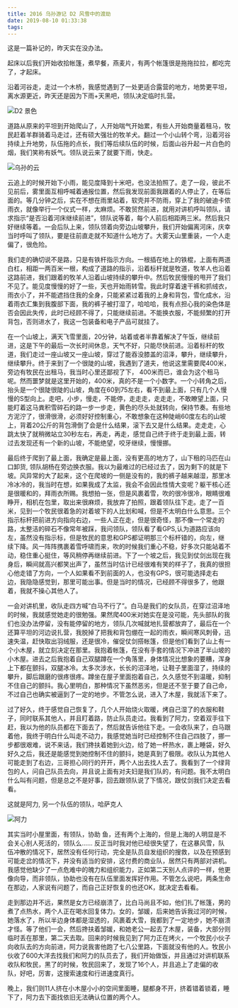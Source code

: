 ```yaml
---
title: 2016 乌孙游记 D2 风雪中的渡劫
date: 2019-08-10 01:33:38
tags:
---
```


这是一篇补记的，昨天实在没办法。

起床以后我们开始收拾帐篷，煮早餐，燕麦片，有两个帐篷很是拖拖拉拉，都吃完了，才起床。

沿着河谷走，走过一个木桥，我感觉遇到了一处更适合露营的地方，地势更平坦，离水源更近，昨天还是因为下雨+天黑吧，领队决定临时扎营。

![D2 景色](/2016-乌孙游记-D2/wusun_version.png)

道路从原来的平坦到开始爬山了，人开始喘气开始累，有些人开始商量着租马，牧民赶着羊群骑着马走过，还有硕大强壮的牧羊犬。翻过一个小山转个弯，沿着河谷持续上升地势，队伍拖的点长，我们等后续队伍的时候，后面山谷升起一片白色的烟，我们笑称有妖气。领队说云来了就要下雨，快走。

![乌孙的云](/2016-乌孙游记-D2/wusun_yun.png)

云追上的时候开始下小雨，能见度降到十米吧，也没法拍照了。走了一段，彼此不见前后，雾里面互相呼喊着通报位置，然后我发现前面我跟着的人停止了，在等后面的。等几分钟之后，实在不想在雨里站着，软壳并不防雨，穿上了我的破迪卡侬雨衣，就像举行一个仪式一样，太麻烦。不敢贸然前进，就用对讲机呼叫领队，请求指示“是否沿着河床继续前进”，领队说等着，每个人前后相距两三米。然后我只好继续等着。一会后队上来，领队领着向旁边山坡攀升，我们开始偏离河床，庆幸当时呼叫了领队，要是往前直走就不知道什么地方了。大雾天山里重装，一个人走偏了，很危险。

我们走的确切说不是路，只是有铁杆指示方向。一根插在地上的铁棍，上面有两道白杠，相距一两百米一根，构成了道路的指示，沿着标杆就是牧道，牧羊人也沿着这路前进，我们跟着的牧羊人沿着山坡持续的攀升中。然后牧民慢慢的甩开了我们不见了。能见度慢慢的好了一些，天也开始雨转雪。我此时穿着速干裤和抓绒衣，雨衣小了，并不能遮挡住我的全身，只能紧紧过着我的上身和背包，雪化成水，沿着雨衣汇集到我腹部下面，我的裤子被打湿了，哈哈哈，我有点担心我的染色体是否会因此失传，此时已经顾不得了，只能继续前进。不能换衣服，不能频繁的打开背包，否则进水了，我这一包装备和电子产品可就挂了。

在一个山坡上，满天飞雪里面，20分钟，站着或者半靠着解决了午饭，继续前进，这是下午的最后一次长时间休息，天气不好，只能尽快前进。沿着标杆的牧道，我们走过一座山坡又一座山坡，穿过了能吞没膝盖的沼泽，攀升，继续攀升，继续攀升。终于来到了一个很陡的山坡，我遇到了道夫，他说这里需要爬400米，旁边有牧民在出租马，我当时心里还鄙视了下， 400米而已，谁会为这个租马呢。然而噩梦就是这里开始的，400米，真的不是一个小数字。一个小转角之后，抬头是一个很陡很陡的山坡，角度在60到75左右，看不到最上面，只有几个人慢慢的S型向上。走吧，小步，慢走，不能停，走走走，走走走，不敢瞭望上面，只能盯着这马粪积雪碎石的路一步一步走，黄色的尽头处就转向，保持节奏。有些地方泥泞了，很滑很滑，必须好好控制重心，不敢想象在这种陡峭60度左右的山坡上，背着20公斤的背包滑倒了会是什么结果，滚下去又是什么结果。走走走，心跳太快了就稍微站立30秒左右，再走，再走，感觉自己终于终于走到最上面，转过去发现还有一个新的山坡，不能绝望，咬牙继续，慢慢挪。

最后终于爬到了最上面，我确定是最上面，没有更高的地方了，山下租的马匹在山口卸货, 领队胡杨在旁边换衣服。我以为最难过的已经过去了，因为剩下的就是下坡。风异常的大了起来，这个在爬坡的一侧是没有的，我的裤子越来越湿，那里冰冷冰冷的，我当时在想，如果我成了太监，我会不会因此性情大变呢？躯干核心还是很暖和的，拜雨衣所赐。我想拍一张，但是风裹着雪，吹的很冷很冷，眼睛很难睁开，相机在包里，取出来很麻烦，我放弃了拍照，跟着领队往下走。走了一百米，见到一个牧民很着急的对着坡下的人比划和喊，但是不太明白什么意思。三个指示标杆把前进方向指向右边，一些人正在走，但是很奇怪，那不像一个常走的路，太整洁的碎石不像常年被踩，我问领队，领队看了看GPS,认为道路应该向左，虽然没有指示标，但是牧民的意思和GPS都证明那三个标杆错的，向左，继续下降。风一阵阵携裹着雪呼啸而来，吹的时候我们重心不稳，好多次只能站着不动，稳住重心挺住，等风稍停再继续前进。下了一个坡之后，我见到仗剑出现在我身后，瞬间就高兴都笑出声了，虽然当时估计已经很难有笑的样子了，我真的很担心他走错了方向，一个人如果看不到前面的人，也没有GPS，很可能选择走右边，我隐隐感觉到，那里可能出事。但是当时的情况，已经顾不得很多了，他跟着，我就不操心其他人了。

一会对讲机里，收队走四方喊“白马不行了”。白马是我们的女队员，在穿过沼泽地的时候，我就感觉她走的很勉强。果然爬400米对她实在是没可能，先头部队的我们也没办法停留，没有能停留的地方，领队几次喊就地扎营都放弃了，最后在一个还算平坦的河边说扎营，我脱掉了把我和背包绷在一起的雨衣，瞬间寒风刺骨，迅速失温，赶快取出羽绒服，还是很冷，催促仗剑搭帐篷，但是他们看到了山上有一个小木屋，就立刻决定在那里。我抱着帐篷，在没有手套的情况下冲进了半山坡的小木屋。进去之后我抱着自己双腿蹲在一个角落里，身体情况比想象的要糟，浑身上下都在颤抖，双腿冰冷。太多次涉水，长长的沼泽地，让鞋子里面湿了，持续的攀升，脚后跟磨的很疼很疼。蹲坐在屋子里面抱着自己，久久感觉不到温暖，抑制不住自己的颤抖。我心里明白，那种情况下虽然恶劣，但是还不至于要了自己命，不过自己也确实被逼到了一定的地步。不管怎么说，进入了木屋，我就活下来了。

过了好久，终于感觉自己恢复了，几个人开始烧火取暖，烤自己湿了的衣服和鞋子，同时联系其他人，并且盯着路，防止队员走过。我看到了阿力，空着双手往下赶，我以为他的队员都在下面去了，然后就告诉他往下走。一会收队来了，白马跟着他，我终于明白什么叫走不动力，我感觉她当时已经控制不住自己四肢了，挪一步都很艰难，说不来话，我们搀扶着她到火边，给了她一杯热水，裹上睡袋，好久好久之后，我还是能感觉到她控制不住的颤抖，她是真到了极限。收队认为其他人可能走到了右边，三哥担心同行的开开，两个人出去找人去了。我看到了一个绿背包的人，问自己队员去向，并且说上面有对夫妇是我们队的，有问题。我不太明白什么叫有问题，但是总之不是好事，回去跟领队说了下情况，跟仗剑我们决定去看看。

这就是阿力, 另一个队伍的领队，哈萨克人

![阿力](/2016-乌孙游记-D2/wusun_ali.png)

其实当时小屋里面，有领队，协助 鱼，还有两个上海的，但是上海的人明显是不会关心别人死活的，领队么...... 反正当时我对他已经很失望了，在这暴风雪，队伍冲散的情况下，居然没有任何行动，完全是队员自发组织的搜救，以及在预感到可能走岔的情况下，并没有适当的安排，这付费的商业队，居然只有两部对讲机。我感觉他缺少了一点危难中的魄力和组织能力，正如第二天别人点评的一样，他更像向导，而非领队，协助也没有在队伍里面发挥好作用。不管怎么说吧，两条生命在那边，人家说有问题了，而自己正好恢复的也还OK，就决定去看看。

走到那边并不远，果然是女方已经崩溃了，比白马尚且不如，他们扎了帐篷，男的煮了点热水，两个人正在喝水回复体力。女的，邹媛，后来她告诉我过河的时候，她落水了，所以半边身体都是湿透的，风裹着大雪，我都到了一定地步，她不崩溃才怪。等了他们一会，然后搀扶着邹媛，和她老公一起去了木屋，装备，大部分则临时丢在那里，第二天去取。回来的时候我见到了阿力正在烤火，一个牧民小伙子向收队去的方向前进，阿力说我害他跑了七八公里路，下面就没有他的人。牧民小伙收了600大洋去找我们和阿力的队员去了，我们开始做饭，并且通过对讲机联系收队和牧民，黑了的时候，牧民回来了，发现了16个人，并且追上了走偏的收队，好吧，厉害，这搜索速度和行进速度真行。

晚上，我们则11人挤在小木屋小小的空间里面睡，腿都身不开，挤着错着锁着，睡下了，阿力去下面找依旧无法确认位置的两个人。